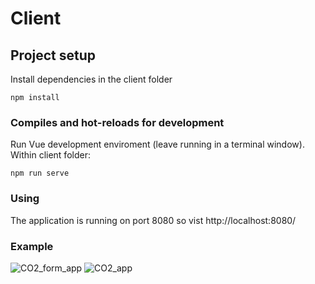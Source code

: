 # Client

## Project setup
Install dependencies in the client folder
```
npm install
```

### Compiles and hot-reloads for development

Run Vue development enviroment (leave running in a terminal window). Within client folder:
```
npm run serve
```

### Using
The application is running on port 8080 so vist http://localhost:8080/


###                                              Example


![CO2_form_app](https://user-images.githubusercontent.com/73443858/111638917-b09f5700-87f2-11eb-8d44-6cfbca597fd2.png)
![CO2_app](https://user-images.githubusercontent.com/73443858/111638877-aa10df80-87f2-11eb-85f2-475824536abe.png)
